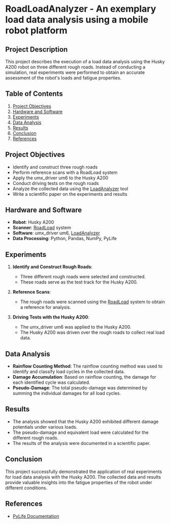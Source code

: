 # RoadLoadAnalyzer - An exemplary load data analysis using a mobile robot platform

## Project Description

This project describes the execution of a load data analysis using the Husky A200 robot on three different rough roads. Instead of conducting a simulation, real experiments were performed to obtain an accurate assessment of the robot's loads and fatigue properties.

## Table of Contents

1. [Project Objectives](#project-objectives)
2. [Hardware and Software](#hardware-and-software)
3. [Experiments](#experiments)
4. [Data Analysis](#data-analysis)
5. [Results](#results)
6. [Conclusion](#conclusion)
7. [References](#references)

## Project Objectives

- Identify and construct three rough roads
- Perform reference scans with a RoadLoad system
- Apply the umx_driver um6 to the Husky A200
- Conduct driving tests on the rough roads
- Analyze the collected data using the [LoadAnalyzer](https://github.com/umoe1001/RoadLoadAnalyzer/tree/main/LoadAnalyzer) tool
- Write a scientific paper on the experiments and results

## Hardware and Software

- **Robot**: Husky A200
- **Scanner**: [RoadLoad](https://github.com/umoe1001/RoadLoadAnalyzer/tree/main/RoadLoad) system
- **Software**: umx_driver um6, [LoadAnalyzer](https://github.com/umoe1001/RoadLoadAnalyzer/tree/main/LoadAnalyzer)
- **Data Processing**: Python, Pandas, NumPy, PyLife

## Experiments

1. **Identify and Construct Rough Roads**:
   - Three different rough roads were selected and constructed.
   - These roads serve as the test track for the Husky A200.

2. **Reference Scans**:
   - The rough roads were scanned using the [RoadLoad](https://github.com/umoe1001/RoadLoadAnalyzer/tree/main/RoadLoad) system to obtain a reference for analysis.

3. **Driving Tests with the Husky A200**:
   - The umx_driver um6 was applied to the Husky A200.
   - The Husky A200 was driven over the rough roads to collect real load data.

## Data Analysis

- **Rainflow Counting Method**: The rainflow counting method was used to identify and classify load cycles in the collected data.
- **Damage Accumulation**: Based on rainflow counting, the damage for each identified cycle was calculated.
- **Pseudo-Damage**: The total pseudo-damage was determined by summing the individual damages for all load cycles.

## Results

- The analysis showed that the Husky A200 exhibited different damage potentials under various loads.
- The pseudo-damage and equivalent load were calculated for the different rough roads.
- The results of the analysis were documented in a scientific paper.

## Conclusion

This project successfully demonstrated the application of real experiments for load data analysis with the Husky A200. The collected data and results provide valuable insights into the fatigue properties of the robot under different conditions.

## References

- [PyLife Documentation](https://pylife.readthedocs.io/en/stable/)
